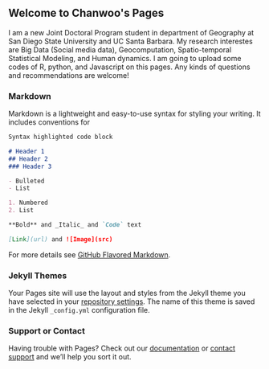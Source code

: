 ## Welcome to Chanwoo's Pages

I am a new Joint Doctoral Program student in department of Geography at San Diego State University and UC Santa Barbara.</s>
My research interestes are Big Data (Social media data), Geocomputation, Spatio-temporal Statistical Modeling, and Human dynamics.</s>
I am going to upload some codes of R, python, and Javascript on this pages.</s>
Any kinds of questions and recommendations are welcome!</s>

### Markdown

Markdown is a lightweight and easy-to-use syntax for styling your writing. It includes conventions for

```markdown
Syntax highlighted code block

# Header 1
## Header 2
### Header 3

- Bulleted
- List

1. Numbered
2. List

**Bold** and _Italic_ and `Code` text

[Link](url) and ![Image](src)
```

For more details see [GitHub Flavored Markdown](https://guides.github.com/features/mastering-markdown/).

### Jekyll Themes

Your Pages site will use the layout and styles from the Jekyll theme you have selected in your [repository settings](https://github.com/cwjin1108/cwjin1108.GitHub.io/settings). The name of this theme is saved in the Jekyll `_config.yml` configuration file.

### Support or Contact

Having trouble with Pages? Check out our [documentation](https://help.github.com/categories/github-pages-basics/) or [contact support](https://github.com/contact) and we’ll help you sort it out.
